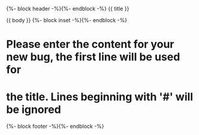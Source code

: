 {%- block header -%}{%- endblock -%}
{{ title }}

{{ body }}
{%- block inset -%}{%- endblock -%}
# Please enter the content for your new bug, the first line will be used for
# the title.  Lines beginning with '#' will be ignored
{%- block footer -%}{%- endblock -%}
